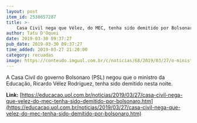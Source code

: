 ```yaml
---
layout: post
item_id: 2538657287
title: >-
    Casa Civil nega que Vélez, do MEC, tenha sido demitido por Bolsonaro
author: Tatu D'Oquei
date: 2019-03-30 09:37:27
pub_date: 2019-03-30 09:37:27
time_added: 2019-03-27 21:20:00
category: recuadas
image: https://conteudo.imguol.com.br/c/noticias/68/2019/03/27/o-ministro-da-educacao-ricardo-velez-rodrigues-responde-perguntas-dos-deputadores-federais-que-compoem-a-comissao-da-educacao-1553699673839_v2_615x300.jpg
---
```


A Casa Civil do governo Bolsonaro (PSL) negou que o ministro da Educação, Ricardo Vélez Rodríguez, tenha sido demitido nesta noite.

**Link:** [https://educacao.uol.com.br/noticias/2019/03/27/casa-civil-nega-que-velez-do-mec-tenha-sido-demitido-por-bolsonaro.htm](https://educacao.uol.com.br/noticias/2019/03/27/casa-civil-nega-que-velez-do-mec-tenha-sido-demitido-por-bolsonaro.htm)

